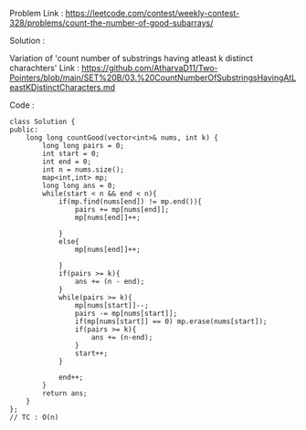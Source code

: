 Problem Link : https://leetcode.com/contest/weekly-contest-328/problems/count-the-number-of-good-subarrays/

Solution : 


Variation of 'count number of substrings having atleast k distinct charachters'
Link : https://github.com/AtharvaD11/Two-Pointers/blob/main/SET%20B/03.%20CountNumberOfSubstringsHavingAtLeastKDistinctCharacters.md

Code :


```
class Solution {
public:
    long long countGood(vector<int>& nums, int k) {
        long long pairs = 0;
        int start = 0;
        int end = 0;
        int n = nums.size();
        map<int,int> mp;
        long long ans = 0;
        while(start < n && end < n){
            if(mp.find(nums[end]) != mp.end()){
                pairs += mp[nums[end]];
                mp[nums[end]]++;
                
            }
            else{
                mp[nums[end]]++;
                
            }
            if(pairs >= k){
                ans += (n - end);
            }
            while(pairs >= k){
                mp[nums[start]]--;
                pairs -= mp[nums[start]];
                if(mp[nums[start]] == 0) mp.erase(nums[start]);
                if(pairs >= k){
                    ans += (n-end);
                }
                start++;
            }
            
            end++;
        }
        return ans;
    }
};
// TC : O(n)

```